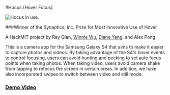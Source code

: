 #Hocus (Hover Focus)

![Hocus in use.](https://scontent-b-iad.xx.fbcdn.net/hphotos-prn2/1384105_10153336590560052_1572286821_n.jpg "Hocus in use")

###Winner of the Synaptics, Inc. Prize for Most Innovative Use of Hover

A HackMIT project by Ray Qian, [Winnie Wu](www.twitter.com/thewinniewu), [Diane Yang](www.twitter.com/diane_xy), and Alex Pong.

This is a camera app for the Samsung Galaxy S4 that aims to make it easier to capture photos and videos. By taking advantage of the S4's hover events to control focusing, users can avoid hunting and pecking to set auto focus points when taking photos. When taking video, users avoid camera shake from tapping to refocus the screen in certain areas. In addition, we have also incorporated swipes to switch between video and still mode.

### [Demo Video](https://dl.dropboxusercontent.com/u/2043263/hackmit2.mov)
